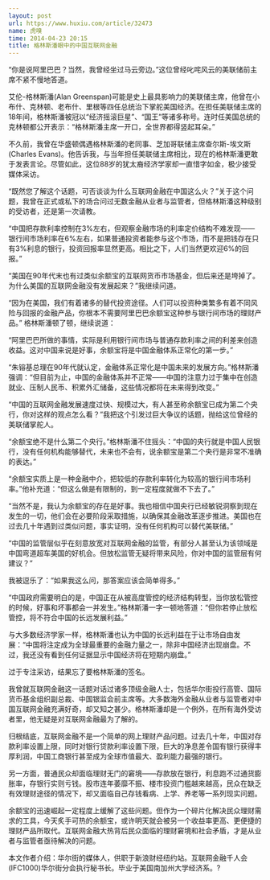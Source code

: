 ```yaml
---
layout: post
url: https://www.huxiu.com/article/32473
name: 虎嗅
time: 2014-04-23 20:15
title: 格林斯潘眼中的中国互联网金融
---
```

“你是说阿里巴巴？当然，我曾经坐过马云旁边。”这位曾经叱咤风云的美联储前主席不紧不慢地答道。

艾伦-格林斯潘(Alan Greenspan)可能是史上最具影响力的美联储主席，他曾在小布什、克林顿、老布什、里根等四任总统治下掌舵美国经济。在担任美联储主席的18年间，格林斯潘被冠以“经济摇滚巨星”、“国王”等诸多称号。连时任美国总统的克林顿都公开表示：“格林斯潘主席一开口，全世界都得竖起耳朵。”

不久前，我曾在华盛顿偶遇格林斯潘的老同事、芝加哥联储主席查尔斯-埃文斯(Charles Evans)。他告诉我，与当年担任美联储主席相比，现在的格林斯潘更敢于发表言论。尽管如此，这位88岁的犹太裔经济学家却一直惜字如金，极少接受媒体采访。

“既然您了解这个话题，可否谈谈为什么互联网金融在中国这么火？”关于这个问题，我曾在正式或私下的场合问过无数金融从业者与监管者，但格林斯潘这种级别的受访者，还是第一次请教。

“中国把存款利率控制在3%左右，但观察金融市场的利率定价结构不难发现——银行间市场利率在6%左右，如果普通投资者能参与这个市场，而不是把钱存在只有3%利息的银行，投资回报率显然更高。相比之下，人们当然更欢迎6%的回报。”

“美国在90年代末也有过类似余额宝的互联网货币市场基金，但后来还是垮掉了。为什么美国的互联网金融没有发展起来？”我继续问道。

“因为在美国，我们有着诸多的替代投资途径。人们可以投资种类繁多有着不同风险与回报的金融产品，你根本不需要阿里巴巴余额宝这种参与银行间市场的理财产品。” 格林斯潘顿了顿，继续说道：

“阿里巴巴所做的事情，实际是利用银行间市场与普通存款利率之间的利差来创造收益。这对中国来说是好事，余额宝将是中国金融体系正常化的第一步。”

“朱镕基总理在90年代就认定，金融体系正常化是中国未来的发展方向。”格林斯潘强调：“但目前为止，中国的金融体系并不正常——中国的注意力过于集中在创造就业、压制人民币、积累外汇储备，这些情况都将在未来得到改变。”

“中国的互联网金融发展速度过快、规模过大，有人甚至称余额宝已成为第二个央行，你对这样的观点怎么看？”我把这个引发过巨大争议的话题，抛给这位曾经的美联储掌舵人。

“余额宝绝不是什么第二个央行。”格林斯潘不住摇头：“中国的央行就是中国人民银行，没有任何机构能够替代，未来也不会有，说余额宝是第二个央行是非常不准确的表达。”

“余额宝实质上是一种金融中介，把较低的存款利率转化为较高的银行间市场利率。”他补充道：“但这么做是有限制的，到一定程度就做不下去了。”

“当然不是，我认为余额宝的存在是好事。我也相信中国央行已经敏锐洞察到现在发生的一切，他们会在必要阶段采取措施，以确保其金融改革逐步推进。美国也在过去几十年遇到过类似问题，事实证明，没有任何机构可以替代美联储。”

“中国的监管层似乎在刻意放宽对互联网金融的监管，有部分人甚至认为该领域是中国弯道超车美国的好机会。但放松监管无疑将带来风险，你对中国的监管层有何建议？”

我被逗乐了：“如果我这么问，那答案应该会简单得多。”

“中国政府需要明白的是，中国正在从被高度管控的经济结构转型，当你放松管控的时候，好事和坏事都会一并发生。”格林斯潘一字一顿地答道：“但你若停止放松管控，将不符合中国的长远发展利益。”

与大多数经济学家一样，格林斯潘也认为中国的长远利益在于让市场自由发展：“中国将注定成为全球最重要的金融力量之一，除非中国经济出现崩盘。不过，我还没有看到任何证据显示中国经济将在短期内崩盘。”

过于专注采访，结果忘了要格林斯潘的签名。

我曾就互联网金融这一话题对话过诸多顶级金融人士，包括华尔街投行高管、国际货币基金组织副总裁、中国银监会前主席等。大多数海外金融从业者与监管者对中国互联网金融充满好奇，却又知之甚少。格林斯潘却是一个例外，在所有海外受访者里，他无疑是对互联网金融最为了解的。

归根结底，互联网金融不是一个简单的网上理财产品问题。过去几十年，中国对存款利率设置上限，同时对银行贷款利率设置下限，巨大的净息差令国有银行获得丰厚利润，中国工商银行甚至成为全球市值最大、盈利能力最强的银行。

另一方面，普通民众却面临理财无门的窘境——存款放在银行，利息跑不过通货膨胀率，存银行实则亏钱。股市连年萎靡不振、楼市投资门槛越来越高，民众在缺乏有效理财途径的情况下，却又面临自己存钱看病、上学、养老等一系列现实问题。

余额宝的迅速崛起一定程度上缓解了这些问题。但作为一个碎片化解决民众理财需求的工具，今天炙手可热的余额宝，或许明天就会被另一个收益率更高、更便捷的理财产品所取代。互联网金融大热背后民众面临的理财窘境和社会矛盾，才是从业者与监管者亟待解决的问题。

本文作者介绍：华尔街的媒体人，供职于新浪财经纽约站。互联网金融千人会(IFC1000)华尔街分会执行秘书长。毕业于美国南加州大学经济系。?

